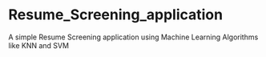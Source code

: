 # Resume_Screening_application
A simple Resume Screening application using Machine Learning Algorithms like KNN and SVM
